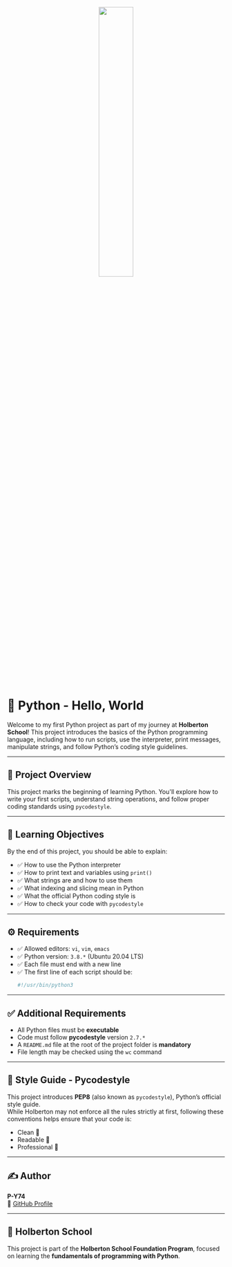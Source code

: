 <p align="center">
   <img src="https://github.com/user-attachments/assets/7d564981-cb81-43e7-819a-25ffcfc5bd72" width=40% height=40%/>
</p>

# 🐍 Python - Hello, World

Welcome to my first Python project as part of my journey at **Holberton School**! 
This project introduces the basics of the Python programming language, including how to run scripts, use the interpreter, print messages, manipulate strings, and follow Python’s coding style guidelines.

---

## 📘 Project Overview

This project marks the beginning of learning Python. You'll explore how to write your first scripts, understand string operations, and follow proper coding standards using `pycodestyle`.

---

## 🎯 Learning Objectives

By the end of this project, you should be able to explain:

- ✅ How to use the Python interpreter
- ✅ How to print text and variables using `print()`
- ✅ What strings are and how to use them
- ✅ What indexing and slicing mean in Python
- ✅ What the official Python coding style is
- ✅ How to check your code with `pycodestyle`

---

## ⚙️ Requirements

- ✅ Allowed editors: `vi`, `vim`, `emacs`
- ✅ Python version: `3.8.*` (Ubuntu 20.04 LTS)
- ✅ Each file must end with a new line
- ✅ The first line of each script should be:
  ```python
  #!/usr/bin/python3
  ```

---

## ✅ Additional Requirements

- All Python files must be **executable**
- Code must follow **pycodestyle** version `2.7.*`
- A `README.md` file at the root of the project folder is **mandatory**
- File length may be checked using the `wc` command

---

## 📏 Style Guide - Pycodestyle

This project introduces **PEP8** (also known as `pycodestyle`), Python’s official style guide.  
While Holberton may not enforce all the rules strictly at first, following these conventions helps ensure that your code is:

- Clean 🧼  
- Readable 📖  
- Professional 💼  

---

## ✍️ Author

**P-Y74**  
🔗 [GitHub Profile](https://github.com/P-Y74)

---

## 🏫 Holberton School

This project is part of the **Holberton School Foundation Program**, focused on learning the **fundamentals of programming with Python**.
